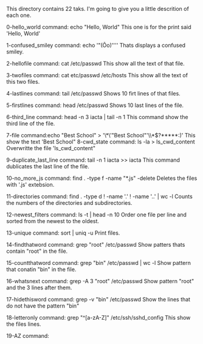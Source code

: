 This directory contains 22 taks. I'm going to give you a little descrition of each one.

0-hello_world
command: echo "Hello, World"
This one is for the print said 'Hello, World'

1-confused_smiley
command: echo '"(Ôo)'\'''
Thats displays a confused smiley.

2-hellofile
command: cat /etc/passwd
This show all the text of that file.

3-twofiles
command: cat etc/passwd /etc/hosts
This show all the text of this two files.

4-lastlines
command: tail /etc/passwd
Shows 10 firt lines of that files.

5-firstlines
command: head /etc/passwd
Shows 10 last lines of the file.

6-third_line
command: head -n 3 iacta | tail -n 1
This command show the third line of the file.

7-file
command:echo "Best School" > '\\\*\\\'"Best School"\'\\\\*\$\?\*\*\*\*\*\:)'
This show the text 'Best School"
8-cwd_state
command: ls -la > ls_cwd_content
Overwritte the file 'ls_cwd_content"

9-duplicate_last_line
command: tail -n 1 iacta >> iacta
This command dublicates the last line of the file.

10-no_more_js
command: find . -type f -name "*.js" -delete
Deletes the files with '.js' extebsion.

11-directories
command: find . -type d ! -name '.' ! -name '..' | wc -l
Counts the numbers of the directories and subdirectories.

12-newest_filters
command: ls -t | head -n 10
Order one file per line and sorted from the newest to the oldest.

13-unique
command: sort | uniq -u
Print files.

14-findthatword
command: grep "root" /etc/passwd
Show patters thats contain "root" in  the file.

15-countthatword
command: grep "bin" /etc/passwd | wc -l
Show pattern that conatin "bin" in the file.

16-whatsnext
command: grep -A 3 "root" /etc/passwd
Show pattern "root" and the 3 lines after them.

17-hidethisword
command: grep -v "bin" /etc/passwd
Show the lines that do not have the pattern "bin"

18-letteronly
command: grep "^[a-zA-Z]" /etc/ssh/sshd_config
This show the files lines.

19-AZ
command: